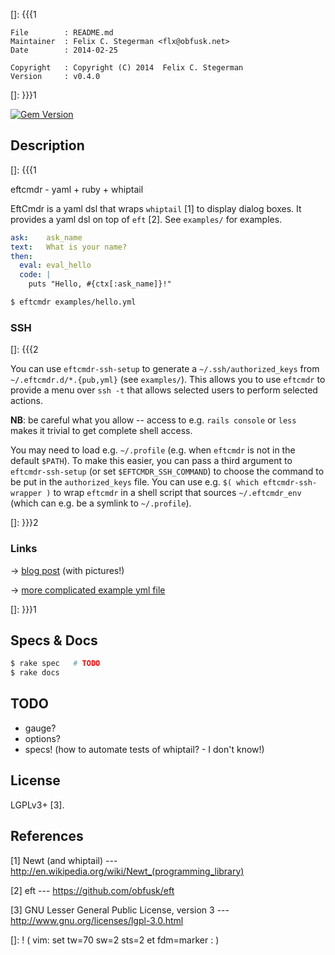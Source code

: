 []: {{{1

    File        : README.md
    Maintainer  : Felix C. Stegerman <flx@obfusk.net>
    Date        : 2014-02-25

    Copyright   : Copyright (C) 2014  Felix C. Stegerman
    Version     : v0.4.0

[]: }}}1

[![Gem Version](https://badge.fury.io/rb/eftcmdr.png)](http://badge.fury.io/rb/eftcmdr)

## Description
[]: {{{1

  eftcmdr - yaml + ruby + whiptail

  EftCmdr is a yaml dsl that wraps `whiptail` [1] to display dialog
  boxes.  It provides a yaml dsl on top of `eft` [2].  See `examples/`
  for examples.

```yaml
ask:    ask_name
text:   What is your name?
then:
  eval: eval_hello
  code: |
    puts "Hello, #{ctx[:ask_name]}!"
```

```bash
$ eftcmdr examples/hello.yml
```

### SSH

[]: {{{2

  You can use `eftcmdr-ssh-setup` to generate a
  `~/.ssh/authorized_keys` from `~/.eftcmdr.d/*.{pub,yml}` (see
  `examples/`).  This allows you to use `eftcmdr` to provide a menu
  over `ssh -t` that allows selected users to perform selected
  actions.

  **NB**: be careful what you allow -- access to e.g. `rails console`
  or `less` makes it trivial to get complete shell access.

  You may need to load e.g. `~/.profile` (e.g. when `eftcmdr` is not
  in the default `$PATH`).  To make this easier, you can pass a third
  argument to `eftcmdr-ssh-setup` (or set `$EFTCMDR_SSH_COMMAND`) to
  choose the command to be put in the `authorized_keys` file.  You can
  use e.g. `$( which eftcmdr-ssh-wrapper )` to wrap `eftcmdr` in a
  shell script that sources `~/.eftcmdr_env` (which can e.g. be a
  symlink to `~/.profile`).

[]: }}}2

### Links

&rarr; [blog
post](http://obfusk.github.io/_/dev/2014-02-24/eft___eftcmdr__dialog_boxes_w__ruby__yaml_and_whiptail.html)
(with pictures!)

&rarr; [more complicated example yml
file](https://gist.github.com/obfusk/9188866)

[]: }}}1

## Specs & Docs

```bash
$ rake spec   # TODO
$ rake docs
```

## TODO

  * gauge?
  * options?
  * specs! (how to automate tests of whiptail? - I don't know!)

## License

  LGPLv3+ [3].

## References

  [1] Newt (and whiptail)
  --- http://en.wikipedia.org/wiki/Newt_(programming_library)

  [2] eft
  --- https://github.com/obfusk/eft

  [3] GNU Lesser General Public License, version 3
  --- http://www.gnu.org/licenses/lgpl-3.0.html

[]: ! ( vim: set tw=70 sw=2 sts=2 et fdm=marker : )
